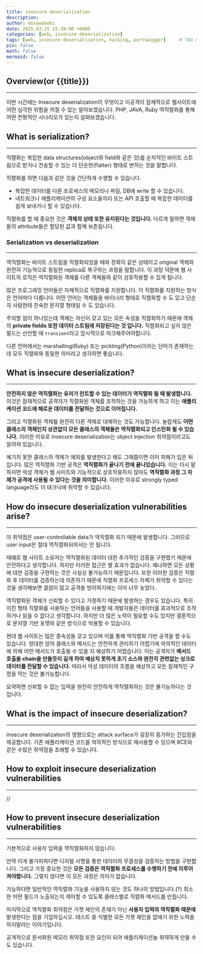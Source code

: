 ```yaml
---
title: insecure deserialization
description: 
author: doxawahebi
date: 2025-02-25 15:39:00 +0900
categories: [web, insecure deserialization]
tags: [web, insecure deserialization, hacking, portswigger]     # TAG names should always be lowercase
pin: false
math: false
mermaid: false
---
```


## Overview(or {{title}})
---
이번 시간에는 Insecure deserialization이 무엇이고 이공격이 잠재적으로 웹사이트에 어떤 심각한 위험을 끼칠 수 있는 알아보겠습니다. PHP, JAVA, Ruby 역직렬화를 통해 어떤 전형적인 시나리오가 있는지 살펴보겠습니다.



## What is serialization?
---
직렬화는 복잡한 data structures(object와 field와 같은 것)를 순차적인 바이트 스트림으로 받거나 전송할 수 있는 더 단순한(flatter) 형태로 변하는 것을 말합니다.

직렬화를 하면 다음과 같은 것을 간단하게 수행할 수 있습니다.

- 복잡한 데이터를 다른 프로세스의 메모리나 파일, DB에 write 할 수 있습니다.
- 네트워크나 애플리케이션의 구성 요소들끼리 또는 API 호출할 때 복잡한 데이터를 쉽게 보내거나 할 수 있습니다.

직렬화를 할 때 중요한 것은 **객체의 상태 또한 유지된다는 것입니다.** 다르게 말하면 객체들의 attribute들은 할당된 값과 함께 보존됩니다.

### Serialization vs deserialization
---
역직렬화는 바이트 스트림을 직렬화되었을 때와 정확히 같은 상태이고 original 객체와 완전히 기능적으로 동일한 replica로 복구하는 과정을 말합니다. 이 과정 덕분에 웹 사이트의 로직은 역직렬화된 객체를 다른 객체들와 같이 상호작용할 수 있게 됩니다.


많은 프로그래밍 언어들은 자체적으로 직렬화를 지원합니다. 이 직렬화를 지원하는 방식은 언어마다 다릅니다. 어떤 언어는 객체들을 바이너리 형태로 직렬화할 수 도 있고 단순히 사람한테 친숙한 문자열 형태일 수 도 있습니다.

주의할 점이 하나있는데 객체는 자신이 갖고 있는 모든 속성을 직렬화하기 때문에 객체의 **private fields 또한 데이터 스트림에 저장된다는 것 입니다.**
직렬화되고 싶지 않은 필드는 선언할 때 `transient`라고 암시적으로 마크해주어야합니다.

다른 언어에서는 marshalling(Ruby) 또는 pickling(Python)이라는 단어가 존재하는데 모두 직렬화와 동일한 의미라고 생각하면 좋습니다.

## What is insecure deserialization?
---
**안전하지 않은 역직렬화는 유저가 컨트할 수 있는 데이터가 역직렬화 될 때 발생합니다.**  이것은 잠재적으로 공격자가 직렬화된 객체를 조작하는 것을 가능하게 하고 이는 **애플리케이션 코드에 해로운 데이터를 전달하는 것으로 이어집니다.** 

그리고 직렬화된 객체를 완전히 다른 객체로 대체하는 것도 가능합니다. 놀랍게도 **어떤 클래스의 객체인지 상관없이 모든 클래스의 객체들은 역직렬화되고 인스턴화 될 수 있습니다.**  이러한 이유로 insecure deserialization는 object injection 취약점이라고도 알려져 있습니다. 

예기치 못한 클래스의 객체가 예외를 발생한다고 해도 그때쯤이면 이미 피해가 입은 뒤 입니다. 많은 역직렬화 기반 공격은 **역직렬화가 끝나기 전에 끝나있습니다.**  이는 다시 말하자면 악성 객체가 웹 사이트와 기능적으로 상호작용하지 않아도 **역직렬화 과정 그 자체가 공격에 사용될 수 있다는 것을 의미합니다.**
이러한 이유로 strongly typed language라도 이 테크닉에 취약할 수 있습니다.

## How do insecure deserialization vulnerabilities arise?
---
이 취약점은 user-controllable data가 역직렬화 되기 때문에 발생합니다. 그러므로 user input은 절대 역직렬화되어서는 안 됩니다.

때떄로 웹 사이트 소유자는 역직렬화된 데이터 대한 추가적인 검증을 구현했기 때문에 안전하다고 생각합니다. 하지만 이러한 접근은 별 효과가 없습니다. 왜냐하면 모든 상황에 대한 검증을 구현하는 것은 사실상 불가능하기 때문입니다. 또한 이러한 검증은 직렬화 후 데이터를 검증하는데 의존하기 때문에 직렬화 프로세스 자체가 취약할 수 있다는 것을 생각해보면 결점이 많고 공격을 방어하기에는 이미 너무 늦었다..

역직렬화된 객체가 신뢰할 수 있다고 가정하기 때문에 발생하는 경우도 있습니다. 특히 이진 형태 직렬화를 사용하는 언어들을 사용할 때 개발자들은 데이터를 효과적으로 조작하거나 읽을 수 없다고 생각합니다. 하지만 더 많은 노력이 필요할 수도 있지만 결론적으로 문자열 기반 포맷와 같은 방식으로 악용할 수 있습니다.

현대 웹 사이트는 많은 종속성들 갖고 있으며 이를 통해 역직렬화 기반 공격을 할 수도 있습니다. 방대한 양의 클래스와 메서드는 안전하게 관리하기 어렵기에 악의적인 데이터에 의해 어떤 메서드가 호출될 수 있을 지 예상하기 어렵습니다. 이는 공격자가 **메서드 호출을 chain을 만들듯이 길게 하여 예상치 못하게 초기 소스와 완전히 관련없는 싱크로 데이터를 전달할 수 있습니다.** 따라서 악성 데이터의 흐름을 예상하고 모든 잠재적인 구멍을 막는 것은 불가능합니다.

요약하면 신뢰할 수 없는 입력을 완전히 안전하게 역직렬화하는 것은 불가능하다는 것 입니다.


## What is the impact of insecure deserialization?
---
insecure deserialization의 영향으로는 attack surface가 굉장히 증가하는 진입점을 제공합니다. 기존 애플리케이션 코드를 악의적인 방식으로 재사용할 수 있으며 RCE와 같은 수많은 취약점을 초래할 수 있습니다.


## How to exploit insecure deserialization vulnerabilities
---

//




## How to prevent insecure deserialization vulnerabilities
---
기본적으로 사용자 입력을 역직렬화하지 않습니다. 

만약 이게 불가피하다면 디지털 서명을 통한 데이터의 무결성을 검증하는 방법을 구현합니다. 그리고 가장 중요한 것은 **모든 검증은 역직렬화 프로세스를 수행하기 전에 이루어져야합니다.** 그렇지 않다면 이 모든 과정은 의미가 없습니다.

가능하다면 일반적인 역직렬화 기능을 사용하지 않는 것도 하나의 방법입니다.(?) 최소한 어떤 필드가 노출되는지 제어할 수 있도록 클래스별로 직렬화 메서드를 만듭니다.

마지막으로 역직렬화 취약점은 가젯 체인의 존재가 아닌 **사용자 입력의 역직렬화 때문에** 발생한다는 점을 기업하십시오. 테스트 중 식별한 모든 가젯 체인을 없애기 위한 노력을 하지말라는 이야기입니다.

공개적으로 문서화된 메모리 취약점 또한 요인이 되어 애플리케이션늘 취약하게 만들 수도 있습니다.

